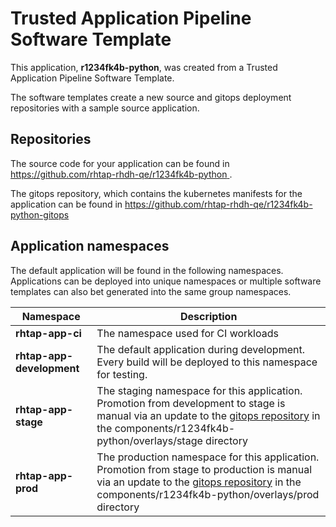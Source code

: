 # Trusted Application Pipeline Software Template

This application, **r1234fk4b-python**, was created from a Trusted Application Pipeline Software Template.

The software templates create a new source and gitops deployment repositories with a sample source application. 

## Repositories

The source code for your application can be found in [https://github.com/rhtap-rhdh-qe/r1234fk4b-python ](https://github.com/rhtap-rhdh-qe/r1234fk4b-python ).
 
The gitops repository, which contains the kubernetes manifests for the application can be found in 
[https://github.com/rhtap-rhdh-qe/r1234fk4b-python-gitops ](https://github.com/rhtap-rhdh-qe/r1234fk4b-python-gitops ) 

## Application namespaces 

The default application will be found in the following namespaces. Applications can be deployed into unique namespaces or multiple software templates can also bet generated into the same group namespaces.  

|  Namespace   |  Description   |  
| -------- | -------- |
| **rhtap-app-ci** | The namespace used for CI workloads |
| **rhtap-app-development** | The default application during development. Every build will be deployed to this namespace for testing. |
| **rhtap-app-stage** | The staging namespace for this application. Promotion from development to stage is manual via an update to the [gitops repository](https://github.com/rhtap-rhdh-qe/r1234fk4b-python-gitops ) in the components/r1234fk4b-python/overlays/stage directory |
| **rhtap-app-prod** | The production namespace for this application. Promotion from stage to production is manual via an update to the [gitops repository](https://github.com/rhtap-rhdh-qe/r1234fk4b-python-gitops ) in the components/r1234fk4b-python/overlays/prod directory |